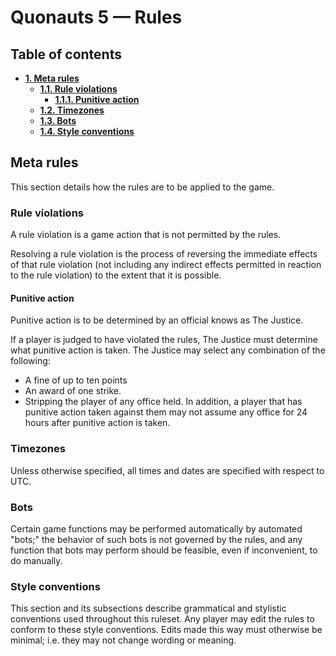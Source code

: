 # Quonauts 5 — Rules

## Table of contents

* [**1. Meta rules**](#meta-rules)
    * [**1.1. Rule violations**](#rule-violations)
        * [**1.1.1. Punitive action**](#punitive-action)
    * [**1.2. Timezones**](#timezones)
    * [**1.3. Bots**](#bots)
    * [**1.4. Style conventions**](#style-conventions)

## <a name='meta-rules'/> Meta rules

This section details how the rules are to be applied to the game.

### <a name='rule-violations'/> Rule violations

A rule violation is a game action that is not permitted by the rules.

Resolving a rule violation is the process of reversing the immediate effects of that rule violation (not including any indirect effects permitted in reaction to the rule violation) to the extent that it is possible.

#### <a name='punitive-action'/> Punitive action

Punitive action is to be determined by an official knows as The Justice.

If a player is judged to have violated the rules, The Justice must determine what punitive action is taken. The Justice may select any combination of the following:
- A fine of up to ten points
- An award of one strike.
- Stripping the player of any office held.
In addition, a player that has punitive action taken against them may not assume any office for 24 hours after punitive action is taken.

### <a name='timezones'/> Timezones

Unless otherwise specified, all times and dates are specified with respect to UTC.

### <a name='bots'/> Bots

Certain game functions may be performed automatically by automated "bots;" the behavior of such bots is not governed by the rules, and any function that bots may perform should be feasible, even if inconvenient, to do manually.

### <a name='style-conventions'/> Style conventions

This section and its subsections describe grammatical and stylistic conventions used throughout this ruleset.
Any player may edit the rules to conform to these style conventions. Edits made this way must otherwise be minimal; i.e. they may not change wording or meaning.


